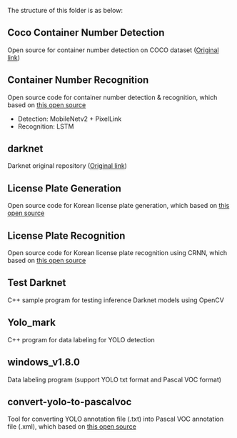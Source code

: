The structure of this folder is as below:
## Coco Container Number Detection
Open source for container number detection on COCO dataset ([Original link](https://www.kaggle.com/alimustofa/coco-container-number-detection))
## Container Number Recognition
Open source code for container number detection & recognition, which based on [this open source](https://github.com/lbf4616/ContainerNumber-OCR)
* Detection: MobileNetv2 + PixelLink
* Recognition: LSTM
## darknet
Darknet original repository ([Original link](https://github.com/AlexeyAB/darknet))
## License Plate Generation
Open source code for Korean license plate generation, which based on [this open source](https://github.com/qjadud1994/Korean-license-plate-Generator)
## License Plate Recognition
Open source code for Korean license plate recognition using CRNN, which based on [this open source](https://github.com/soumik12345/Automatic-Number-Plate-Recognition)
## Test Darknet
C++ sample program for testing inference Darknet models using OpenCV
## Yolo_mark
C++ program for data labeling for YOLO detection
## windows_v1.8.0
Data labeling program (support YOLO txt format and Pascal VOC format)
## convert-yolo-to-pascalvoc
Tool for converting YOLO annotation file (.txt) into Pascal VOC annotation file (.xml), which based on [this open source](https://github.com/carolinepacheco/Convert-YOLO-to-PascalVOC)
